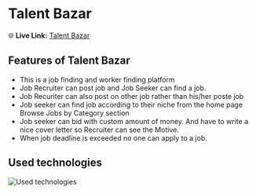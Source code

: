 # Talent Bazar
🌐 **Live Link:** [Talent Bazar](https://devjunayed-talent-bazar.web.app/)

## Features of Talent Bazar
* This is a job finding and worker finding platform
* Job Recruiter can post job and Job Seeker can find a job.
* Job Recuriter can also post on other job rather than his/her poste job
* Job seeker can find job according to their niche from the home page Browse Jobs by Category section
* Job seeker can bid with custom amount of money. And have to write a nice cover letter so Recruiter can see the Motive.
* When job deadline is exceeded no one can apply to a job.




## Used technologies
![Used technologies](https://skillicons.dev/icons?i=vite,react,firebase,mongodb,express,tailwind)
